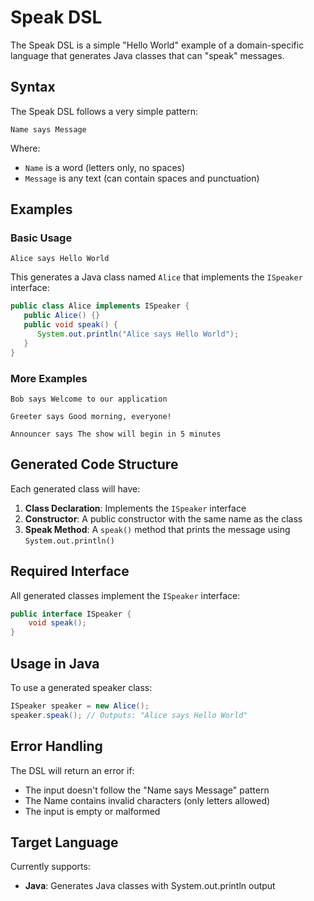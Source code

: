 # Speak DSL

The Speak DSL is a simple "Hello World" example of a domain-specific language that generates Java classes that can "speak" messages.

## Syntax

The Speak DSL follows a very simple pattern:

```
Name says Message
```

Where:
- `Name` is a word (letters only, no spaces)
- `Message` is any text (can contain spaces and punctuation)

## Examples

### Basic Usage

```
Alice says Hello World
```

This generates a Java class named `Alice` that implements the `ISpeaker` interface:

```java
public class Alice implements ISpeaker {
   public Alice() {}
   public void speak() {
      System.out.println("Alice says Hello World");
   }
}
```

### More Examples

```
Bob says Welcome to our application
```

```
Greeter says Good morning, everyone!
```

```
Announcer says The show will begin in 5 minutes
```

## Generated Code Structure

Each generated class will have:

1. **Class Declaration**: Implements the `ISpeaker` interface
2. **Constructor**: A public constructor with the same name as the class
3. **Speak Method**: A `speak()` method that prints the message using `System.out.println()`

## Required Interface

All generated classes implement the `ISpeaker` interface:

```java
public interface ISpeaker {
    void speak();
}
```

## Usage in Java

To use a generated speaker class:

```java
ISpeaker speaker = new Alice();
speaker.speak(); // Outputs: "Alice says Hello World"
```

## Error Handling

The DSL will return an error if:
- The input doesn't follow the "Name says Message" pattern
- The Name contains invalid characters (only letters allowed)
- The input is empty or malformed

## Target Language

Currently supports:
- **Java**: Generates Java classes with System.out.println output 